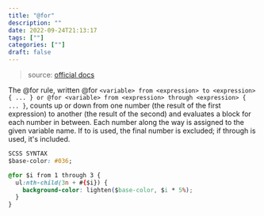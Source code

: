 ```yaml
---
title: "@for"
description: "" 
date: 2022-09-24T21:13:17
tags: [""]
categories: [""]
draft: false
---
```


> source: [official docs](https://sass-lang.com/documentation/at-rules/control/for)

The @for rule, written @for `<variable> from <expression> to <expression> { ... } or @for <variable> from <expression> through <expression> { ... }`, counts up or down from one number (the result of the first expression) to another (the result of the second) and evaluates a block for each number in between. Each number along the way is assigned to the given variable name. If to is used, the final number is excluded; if through is used, it's included.

```css
SCSS SYNTAX
$base-color: #036;

@for $i from 1 through 3 {
  ul:nth-child(3n + #{$i}) {
    background-color: lighten($base-color, $i * 5%);
  }
}

```
